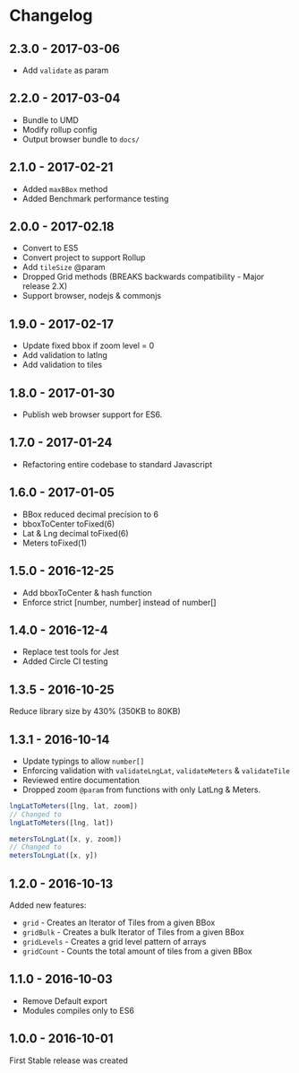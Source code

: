 
# Changelog

## 2.3.0 - 2017-03-06

- Add `validate` as param

## 2.2.0 - 2017-03-04

- Bundle to UMD
- Modify rollup config
- Output browser bundle to `docs/`

## 2.1.0 - 2017-02-21

- Added `maxBBox` method
- Added Benchmark performance testing

## 2.0.0 - 2017-02.18

- Convert to ES5
- Convert project to support Rollup
- Add `tileSize` @param
- Dropped Grid methods (BREAKS backwards compatibility - Major release 2.X)
- Support browser, nodejs & commonjs

## 1.9.0 - 2017-02-17

- Update fixed bbox if zoom level = 0
- Add validation to latlng
- Add validation to tiles

## 1.8.0 - 2017-01-30

- Publish web browser support for ES6.

## 1.7.0 - 2017-01-24

- Refactoring entire codebase to standard Javascript

## 1.6.0 - 2017-01-05

- BBox reduced decimal precision to 6
- bboxToCenter toFixed(6)
- Lat & Lng decimal toFixed(6)
- Meters toFixed(1)

## 1.5.0 - 2016-12-25

- Add bboxToCenter & hash function
- Enforce strict [number, number] instead of number[]

## 1.4.0 - 2016-12-4

- Replace test tools for Jest
- Added Circle CI testing

## 1.3.5 - 2016-10-25

Reduce library size by 430% (350KB to 80KB)

## 1.3.1 - 2016-10-14

- Update typings to allow `number[]`
- Enforcing validation with `validateLngLat`, `validateMeters` & `validateTile`
- Reviewed entire documentation
- Dropped zoom `@param` from functions with only LatLng & Meters.

```javascript
lngLatToMeters([lng, lat, zoom])
// Changed to
lngLatToMeters([lng, lat])

metersToLngLat([x, y, zoom])
// Changed to
metersToLngLat([x, y])
```

## 1.2.0 - 2016-10-13

Added new features:

- `grid` - Creates an Iterator of Tiles from a given BBox
- `gridBulk` - Creates a bulk Iterator of Tiles from a given BBox
- `gridLevels` - Creates a grid level pattern of arrays
- `gridCount` - Counts the total amount of tiles from a given BBox

## 1.1.0 - 2016-10-03

- Remove Default export
- Modules compiles only to ES6

## 1.0.0 - 2016-10-01

First Stable release was created
